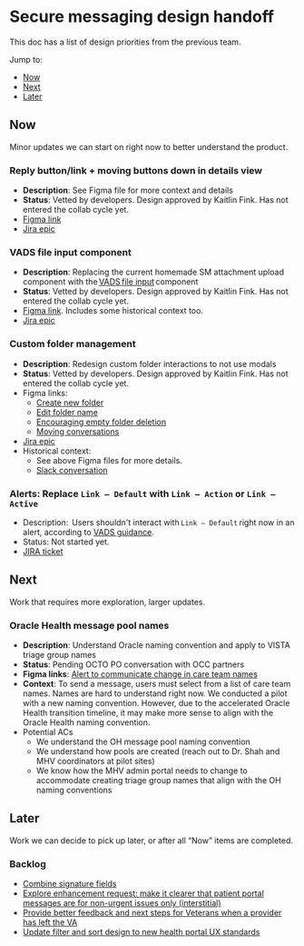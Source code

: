# Secure messaging design handoff
This doc has a list of design priorities from the previous team.

Jump to: 
- [Now](#Now)
- [Next](#Next)
- [Later](#Later)

## Now
Minor updates we can start on right now to better understand the product. 

### Reply button/link + moving buttons down in details view 
- **Description**: See Figma file for more context and details 
- **Status**: Vetted by developers. Design approved by Kaitlin Fink. Has not entered the collab cycle yet. 
- [Figma link](https://www.figma.com/design/b5zVnuG5nXshAwnkYd7JBY/Z---SM-threads?node-id=359-13121&t=1cHrFQzDKtG6NVGL-4)  
- [Jira epic](https://jira.devops.va.gov/browse/MHV-68765) 

### VADS file input component 
- **Description**: Replacing the current homemade SM attachment upload component with the [VADS file input](https://design.va.gov/components/form/file-input) component 
- **Status**: Vetted by developers. Design approved by Kaitlin Fink. Has not entered the collab cycle yet. 
- [Figma link](https://www.figma.com/design/2k0wyYzd2nmoFMSNb8xmZJ/Z---Message-file-attachments?node-id=440-18596&t=eidjSe3olErSyiIb-4). Includes some historical context too.
- [Jira epic](https://jira.devops.va.gov/browse/MHV-68765)  

### Custom folder management 
- **Description**: Redesign custom folder interactions to not use modals 
- **Status**: Vetted by developers. Design approved by Kaitlin Fink. Has not entered the collab cycle yet. 
- Figma links:  
   - [Create new folder](https://www.figma.com/design/S0unbFz4j8oC4AY7iCd6KU/Z---Custom-folder-explorations?node-id=2443-8728&t=XLspFk8Pj17JDv5D-4) 
   - [Edit folder name](https://www.figma.com/design/S0unbFz4j8oC4AY7iCd6KU/Z---Custom-folder-explorations?node-id=2567-32861&t=7Klr1qBKNlNG9jAX-4) 
   - [Encouraging empty folder deletion](https://www.figma.com/design/S0unbFz4j8oC4AY7iCd6KU/Z---Custom-folder-explorations?node-id=2603-29335&t=7Klr1qBKNlNG9jAX-4) 
   - [Moving conversations](https://www.figma.com/design/S0unbFz4j8oC4AY7iCd6KU/Z---Custom-folder-explorations?node-id=2806-39926&t=7Klr1qBKNlNG9jAX-4)
- [Jira epic](https://jira.devops.va.gov/browse/MHV-68765) 
- Historical context:  
   - See above Figma files for more details.
   - [Slack conversation](https://dsva.slack.com/archives/C05CD3ECB44/p1750880969489089)

### Alerts: Replace `Link – Default` with `Link – Action` or `Link – Active` 
- Description:  Users shouldn't interact with `Link – Default` right now in an alert, according to [VADS guidance](https://design.va.gov/components/alert/#links-within-alerts). 
- Status: Not started yet.
- [JIRA ticket ](https://jira.devops.va.gov/browse/MHV-72659)
  
## Next
Work that requires more exploration, larger updates. 

### Oracle Health message pool names 
- **Description**: Understand Oracle naming convention and apply to VISTA triage group names 
- **Status**: Pending OCTO PO conversation with OCC partners 
- **Figma links**: [Alert to communicate change in care team names ](https://www.figma.com/design/uddjxccqvUyz5FSg1aD5wi/Z---Triage-Group-Flows?node-id=3131-31991&t=Y3Nb0pl5BEQX3iOM-4)
- **Context**: To send a message, users must select from a list of care team names. Names are hard to understand right now. We conducted a pilot with a new naming convention. However, due to the accelerated Oracle Health transition timeline, it may make more sense to align with the Oracle Health naming convention.  
- Potential ACs 
   - We understand the OH message pool naming convention 
   - We understand how pools are created (reach out to Dr. Shah and MHV coordinators at pilot sites)  
   - We know how the MHV admin portal needs to change to accommodate creating triage group names that align with the OH naming conventions 

## Later
Work we can decide to pick up later, or after all “Now” items are completed. 

### Backlog
- [Combine signature fields](https://jira.devops.va.gov/browse/MHV-66773)
- [Explore enhancement request: make it clearer that patient portal messages are for non-urgent issues only (interstitial) ](https://jira.devops.va.gov/browse/MHV-69772) 
- [Provide better feedback and next steps for Veterans when a provider has left the VA ](https://jira.devops.va.gov/browse/MHV-69776)
- [Update filter and sort design to new health portal UX standards ](https://jira.devops.va.gov/browse/MHV-69767)
